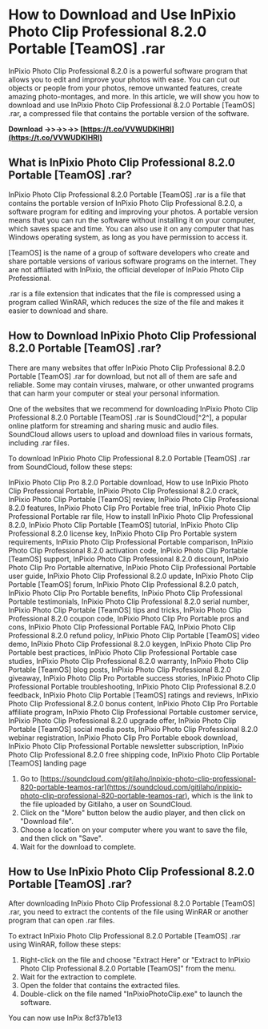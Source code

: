 
 
# How to Download and Use InPixio Photo Clip Professional 8.2.0 Portable [TeamOS] .rar
 
InPixio Photo Clip Professional 8.2.0 is a powerful software program that allows you to edit and improve your photos with ease. You can cut out objects or people from your photos, remove unwanted features, create amazing photo-montages, and more. In this article, we will show you how to download and use InPixio Photo Clip Professional 8.2.0 Portable [TeamOS] .rar, a compressed file that contains the portable version of the software.
 
**Download ->>->>->> [https://t.co/VVWUDKIHRl](https://t.co/VVWUDKIHRl)**


 
## What is InPixio Photo Clip Professional 8.2.0 Portable [TeamOS] .rar?
 
InPixio Photo Clip Professional 8.2.0 Portable [TeamOS] .rar is a file that contains the portable version of InPixio Photo Clip Professional 8.2.0, a software program for editing and improving your photos. A portable version means that you can run the software without installing it on your computer, which saves space and time. You can also use it on any computer that has Windows operating system, as long as you have permission to access it.
 
[TeamOS] is the name of a group of software developers who create and share portable versions of various software programs on the internet. They are not affiliated with InPixio, the official developer of InPixio Photo Clip Professional.
 
.rar is a file extension that indicates that the file is compressed using a program called WinRAR, which reduces the size of the file and makes it easier to download and share.
 
## How to Download InPixio Photo Clip Professional 8.2.0 Portable [TeamOS] .rar?
 
There are many websites that offer InPixio Photo Clip Professional 8.2.0 Portable [TeamOS] .rar for download, but not all of them are safe and reliable. Some may contain viruses, malware, or other unwanted programs that can harm your computer or steal your personal information.
 
One of the websites that we recommend for downloading InPixio Photo Clip Professional 8.2.0 Portable [TeamOS] .rar is SoundCloud[^2^], a popular online platform for streaming and sharing music and audio files. SoundCloud allows users to upload and download files in various formats, including .rar files.
 
To download InPixio Photo Clip Professional 8.2.0 Portable [TeamOS] .rar from SoundCloud, follow these steps:
 
InPixio Photo Clip Pro 8.2.0 Portable download,  How to use InPixio Photo Clip Professional Portable,  InPixio Photo Clip Professional 8.2.0 crack,  InPixio Photo Clip Portable [TeamOS] review,  InPixio Photo Clip Professional 8.2.0 features,  InPixio Photo Clip Pro Portable free trial,  InPixio Photo Clip Professional Portable rar file,  How to install InPixio Photo Clip Professional 8.2.0,  InPixio Photo Clip Portable [TeamOS] tutorial,  InPixio Photo Clip Professional 8.2.0 license key,  InPixio Photo Clip Pro Portable system requirements,  InPixio Photo Clip Professional Portable comparison,  InPixio Photo Clip Professional 8.2.0 activation code,  InPixio Photo Clip Portable [TeamOS] support,  InPixio Photo Clip Professional 8.2.0 discount,  InPixio Photo Clip Pro Portable alternative,  InPixio Photo Clip Professional Portable user guide,  InPixio Photo Clip Professional 8.2.0 update,  InPixio Photo Clip Portable [TeamOS] forum,  InPixio Photo Clip Professional 8.2.0 patch,  InPixio Photo Clip Pro Portable benefits,  InPixio Photo Clip Professional Portable testimonials,  InPixio Photo Clip Professional 8.2.0 serial number,  InPixio Photo Clip Portable [TeamOS] tips and tricks,  InPixio Photo Clip Professional 8.2.0 coupon code,  InPixio Photo Clip Pro Portable pros and cons,  InPixio Photo Clip Professional Portable FAQ,  InPixio Photo Clip Professional 8.2.0 refund policy,  InPixio Photo Clip Portable [TeamOS] video demo,  InPixio Photo Clip Professional 8.2.0 keygen,  InPixio Photo Clip Pro Portable best practices,  InPixio Photo Clip Professional Portable case studies,  InPixio Photo Clip Professional 8.2.0 warranty,  InPixio Photo Clip Portable [TeamOS] blog posts,  InPixio Photo Clip Professional 8.2.0 giveaway,  InPixio Photo Clip Pro Portable success stories,  InPixio Photo Clip Professional Portable troubleshooting,  InPixio Photo Clip Professional 8.2.0 feedback,  InPixio Photo Clip Portable [TeamOS] ratings and reviews,  InPixio Photo Clip Professional 8.2.0 bonus content,  InPixio Photo Clip Pro Portable affiliate program,  InPixio Photo Clip Professional Portable customer service,  InPixio Photo Clip Professional 8.2.0 upgrade offer,  InPixio Photo Clip Portable [TeamOS] social media posts,  InPixio Photo Clip Professional 8.2.0 webinar registration,  InPixio Photo Clip Pro Portable ebook download,  InPixio Photo Clip Professional Portable newsletter subscription,  InPixio Photo Clip Professional 8.2.0 free shipping code,  InPixio Photo Clip Portable [TeamOS] landing page
 
1. Go to [https://soundcloud.com/gitilaho/inpixio-photo-clip-professional-820-portable-teamos-rar](https://soundcloud.com/gitilaho/inpixio-photo-clip-professional-820-portable-teamos-rar), which is the link to the file uploaded by Gitilaho, a user on SoundCloud.
2. Click on the "More" button below the audio player, and then click on "Download file".
3. Choose a location on your computer where you want to save the file, and then click on "Save".
4. Wait for the download to complete.

## How to Use InPixio Photo Clip Professional 8.2.0 Portable [TeamOS] .rar?
 
After downloading InPixio Photo Clip Professional 8.2.0 Portable [TeamOS] .rar, you need to extract the contents of the file using WinRAR or another program that can open .rar files.
 
To extract InPixio Photo Clip Professional 8.2.0 Portable [TeamOS] .rar using WinRAR, follow these steps:

1. Right-click on the file and choose "Extract Here" or "Extract to InPixio Photo Clip Professional 8.2.0 Portable [TeamOS]" from the menu.
2. Wait for the extraction to complete.
3. Open the folder that contains the extracted files.
4. Double-click on the file named "InPixioPhotoClip.exe" to launch the software.

You can now use InPix
 8cf37b1e13
 

